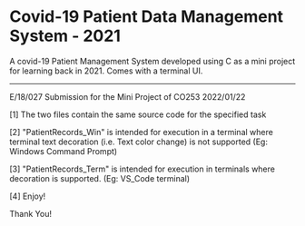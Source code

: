# Covid-19 Patient Data Management System - 2021
A covid-19 Patient Management System developed using C as a mini project for learning back in 2021. Comes with a terminal UI. 

-------------------------------------------------------------------------------------
E/18/027
Submission for the Mini Project of CO253
2022/01/22

[1] The two files contain the same source code for the specified task

[2] "PatientRecords_Win" is intended for execution in a terminal where terminal text 
decoration (i.e. Text color change) is not supported (Eg: Windows Command Prompt)

[3] "PatientRecords_Term" is intended for execution in terminals where decoration is
supported. (Eg: VS_Code terminal)

[4] Enjoy!

Thank You!
